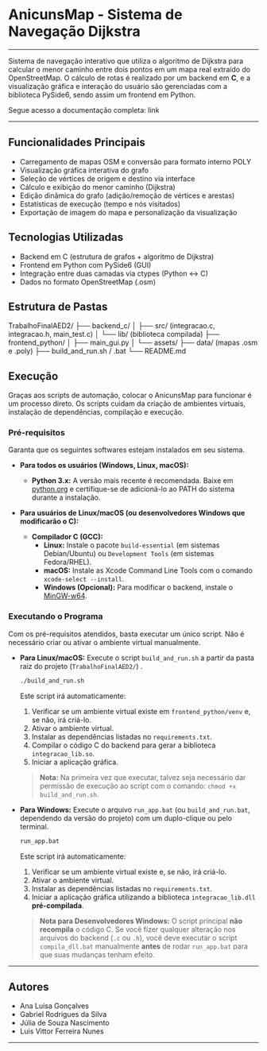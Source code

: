 # AnicunsMap - Sistema de Navegação Dijkstra

---

Sistema de navegação interativo que utiliza o algoritmo de Dijkstra para calcular o menor caminho entre dois pontos em um mapa real extraído do OpenStreetMap. O cálculo de rotas é realizado por um backend em **C**, e a visualização gráfica e interação do usuário são gerenciadas com a biblioteca PySide6, sendo assim um frontend em Python.

Segue acesso a documentação completa: link

---

## Funcionalidades Principais

* Carregamento de mapas OSM e conversão para formato interno POLY
* Visualização gráfica interativa do grafo
* Seleção de vértices de origem e destino via interface
* Cálculo e exibição do menor caminho (Dijkstra)
* Edição dinâmica do grafo (adição/remoção de vértices e arestas)
* Estatísticas de execução (tempo e nós visitados)
* Exportação de imagem do mapa e personalização da visualização

## Tecnologias Utilizadas 

* Backend em C (estrutura de grafos + algoritmo de Dijkstra)
* Frontend em Python com PySide6 (GUI)
* Integração entre duas camadas via ctypes (Python ↔ C)
* Dados no formato OpenStreetMap (.osm)

## Estrutura de Pastas 
TrabalhoFinalAED2/
├── backend_c/
│   ├── src/ (integracao.c, integracao.h, main_test.c)
│   └── lib/ (biblioteca compilada)
├── frontend_python/
│   ├── main_gui.py
│   └── assets/
├── data/ (mapas .osm e .poly)
├── build_and_run.sh / .bat
└── README.md

## Execução 
Graças aos scripts de automação, colocar o AnicunsMap para funcionar é um processo direto. Os scripts cuidam da criação de ambientes virtuais, instalação de dependências, compilação e execução.

### Pré-requisitos

Garanta que os seguintes softwares estejam instalados em seu sistema.

* **Para todos os usuários (Windows, Linux, macOS):**
    * **Python 3.x:** A versão mais recente é recomendada. Baixe em [python.org](https://www.python.org/) e certifique-se de adicioná-lo ao PATH do sistema durante a instalação.

* **Para usuários de Linux/macOS (ou desenvolvedores Windows que modificarão o C):**
    * **Compilador C (GCC):**
        * **Linux:** Instale o pacote `build-essential` (em sistemas Debian/Ubuntu) ou `Development Tools` (em sistemas Fedora/RHEL).
        * **macOS:** Instale as Xcode Command Line Tools com o comando `xcode-select --install`.
        * **Windows (Opcional):** Para modificar o backend, instale o [MinGW-w64](https://mingw-w64.org/doku.php/download/mingw-builds).

### Executando o Programa

Com os pré-requisitos atendidos, basta executar um único script. Não é necessário criar ou ativar o ambiente virtual manualmente.

* **Para Linux/macOS:**
    Execute o script `build_and_run.sh` a partir da pasta raiz do projeto  (`TrabalhoFinalAED2/`) .
    ```bash
    ./build_and_run.sh
    ```
    Este script irá automaticamente:
    1.  Verificar se um ambiente virtual existe em `frontend_python/venv` e, se não, irá criá-lo.
    2.  Ativar o ambiente virtual.
    3.  Instalar as dependências listadas no `requirements.txt`.
    4.  Compilar o código C do backend para gerar a biblioteca `integracao_lib.so`.
    5.  Iniciar a aplicação gráfica.

    > **Nota:** Na primeira vez que executar, talvez seja necessário dar permissão de execução ao script com o comando: `chmod +x build_and_run.sh`.
    
* **Para Windows:**
    Execute o arquivo `run_app.bat` (ou `build_and_run.bat`, dependendo da versão do projeto) com um duplo-clique ou pelo terminal.
    ```cmd
    run_app.bat
    ```
    Este script irá automaticamente:
    1.  Verificar se um ambiente virtual existe e, se não, irá criá-lo.
    2.  Ativar o ambiente virtual.
    3.  Instalar as dependências listadas no `requirements.txt`.
    4.  Iniciar a aplicação gráfica utilizando a biblioteca `integracao_lib.dll` **pré-compilada**.

    > **Nota para Desenvolvedores Windows:** O script principal **não recompila** o código C. Se você fizer qualquer alteração nos arquivos do backend (`.c` ou `.h`), você deve executar o script `compila_dll.bat` manualmente **antes** de rodar `run_app.bat` para que suas mudanças tenham efeito.

---

## Autores 
* Ana Luísa Gonçalves 
* Gabriel Rodrigues da Silva 
* Júlia de Souza Nascimento
* Luis Vittor Ferreira Nunes 

---


